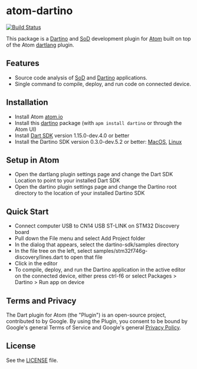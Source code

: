 # atom-dartino

[![Build Status](https://travis-ci.org/dartino/atom-dartino.svg?branch=master)](https://travis-ci.org/dartino/atom-dartino)

This package is a [Dartino](http://dartino.github.io/sdk/)
and [SoD](https://github.com/domokit/sod) development plugin
for [Atom](https://atom.io)
built on top of the Atom [dartlang](https://atom.io/packages/dartlang) plugin.

## Features

- Source code analysis of [SoD](https://github.com/domokit/sod)
and [Dartino](http://dartino.github.io/sdk/) applications.
- Single command to compile, deploy, and run code
on connected device.

## Installation

- Install Atom [atom.io](https://atom.io/)
- Install this [dartino](https://atom.io/packages/dartino) package
  (with `apm install dartino` or through the Atom UI)
- Install [Dart SDK](https://www.dartlang.org/downloads/)
  version 1.15.0-dev.4.0 or better
- Install the Dartino SDK version 0.3.0-dev.5.2 or better: [MacOS](https://storage.googleapis.com/dartino-archive/channels/dev/release/latest/sdk/dartino-sdk-macos-x64-release.zip), [Linux](https://storage.googleapis.com/dartino-archive/channels/dev/release/latest/sdk/dartino-sdk-linux-x64-release.zip)

## Setup in Atom

- Open the dartlang plugin settings page and change
  the Dart SDK Location to point to your installed Dart SDK
- Open the dartino plugin settings page and change the Dartino root directory
  to the location of your installed Dartino SDK

## Quick Start

- Connect computer USB to CN14 USB ST-LINK on STM32 Discovery board
- Pull down the File menu and select Add Project folder
- In the dialog that appears, select the dartino-sdk/samples directory
- In the file tree on the left, select samples/stm32f746g-discovery/lines.dart
  to open that file
- Click in the editor
- To compile, deploy, and run the Dartino application in the active editor
  on the connected device, either press ctrl-f6
  or select Packages > Dartino > Run app on device

## Terms and Privacy

The Dart plugin for Atom (the "Plugin") is an open-source project, contributed
to by Google. By using the Plugin, you consent to be bound by Google's general
Terms of Service and Google's general
[Privacy Policy](http://www.google.com/intl/en/policies/privacy/).

## License

See the [LICENSE](https://github.com/dartino/atom-dartino/blob/master/LICENSE)
file.
